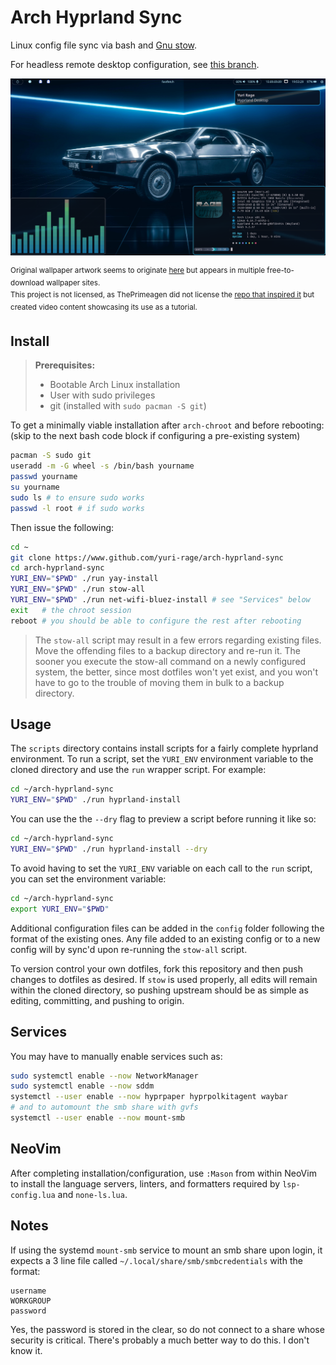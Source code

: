 # Arch Hyprland Sync

Linux config file sync via bash and [Gnu stow](https://www.gnu.org/software/stow/).

For headless remote desktop configuration, see [this branch](https://github.com/yuri-rage/arch-hyprland-sync/tree/headless-remote).

![screenshot](screenshot.png)

<sup>Original wallpaper artwork seems to originate [here](https://ray29rus.artstation.com/projects/dOQbgJ) but appears in multiple free-to-download wallpaper sites.<br>
This project is not licensed, as ThePrimeagen did not license the [repo that inspired it](https://github.com/ThePrimeagen/dev) but created video content showcasing its use as a tutorial.
</sup>

## Install

> **Prerequisites:**
> * Bootable Arch Linux installation
> * User with sudo privileges
> * git (installed with `sudo pacman -S git`)

To get a minimally viable installation after `arch-chroot` and before rebooting:<br>
(skip to the next bash code block if configuring a pre-existing system)
```bash
pacman -S sudo git
useradd -m -G wheel -s /bin/bash yourname
passwd yourname
su yourname
sudo ls # to ensure sudo works
passwd -l root # if sudo works
```

Then issue the following:
```bash
cd ~
git clone https://www.github.com/yuri-rage/arch-hyprland-sync
cd arch-hyprland-sync
YURI_ENV="$PWD" ./run yay-install
YURI_ENV="$PWD" ./run stow-all
YURI_ENV="$PWD" ./run net-wifi-bluez-install # see "Services" below
exit   # the chroot session
reboot # you should be able to configure the rest after rebooting

```
> The `stow-all` script may result in a few errors regarding existing files. Move the offending files to a backup directory and re-run it. The sooner you execute the stow-all command on a newly configured system, the better, since most dotfiles won't yet exist, and you won't have to go to the trouble of moving them in bulk to a backup directory.

## Usage

The `scripts` directory contains install scripts for a fairly complete hyprland environment. To run a script, set the `YURI_ENV` environment variable to the cloned directory and use the `run` wrapper script. For example:

```bash
cd ~/arch-hyprland-sync
YURI_ENV="$PWD" ./run hyprland-install

```

You can use the the `--dry` flag to preview a script before running it like so:
```bash
cd ~/arch-hyprland-sync
YURI_ENV="$PWD" ./run hyprland-install --dry

```

To avoid having to set the `YURI_ENV` variable on each call to the `run` script, you can set the environment variable:
```bash
cd ~/arch-hyprland-sync
export YURI_ENV="$PWD"
```

Additional configuration files can be added in the `config` folder following the format of the existing ones. Any file added to an existing config or to a new config will by sync'd upon re-running the `stow-all` script.

To version control your own dotfiles, fork this repository and then push changes to dotfiles as desired. If `stow` is used properly, all edits will remain within the cloned directory, so pushing upstream should be as simple as editing, committing, and pushing to origin.

## Services

You may have to manually enable services such as:
```bash
sudo systemctl enable --now NetworkManager
sudo systemctl enable --now sddm
systemctl --user enable --now hyprpaper hyprpolkitagent waybar
# and to automount the smb share with gvfs
systemctl --user enable --now mount-smb
```

## NeoVim

After completing installation/configuration, use `:Mason` from within NeoVim to install the language servers, linters, and formatters required by `lsp-config.lua` and `none-ls.lua`.

## Notes

If using the systemd `mount-smb` service to mount an smb share upon login, it expects a 3 line file called `~/.local/share/smb/smbcredentials` with the format:
```
username
WORKGROUP
password
```
Yes, the password is stored in the clear, so do not connect to a share whose security is critical. There's probably a much better way to do this. I don't know it.

